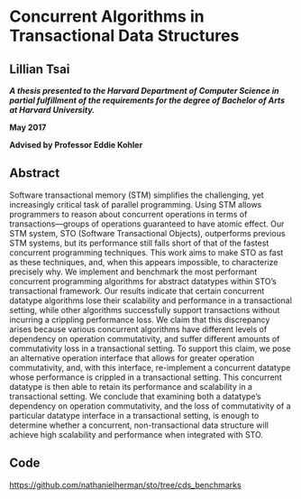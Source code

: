# Concurrent Algorithms in Transactional Data Structures
## Lillian Tsai

**_A thesis presented to the Harvard Department of Computer Science in partial fulfillment of the requirements for the degree of Bachelor of Arts at Harvard University._**

**May 2017**

**Advised by Professor Eddie Kohler**


## Abstract
Software transactional memory (STM) simplifies the challenging, yet increasingly critical task of parallel programming. Using STM allows programmers to reason about concurrent operations in terms of transactions—groups of operations
guaranteed to have atomic effect. Our STM system, STO (Software Transactional Objects), outperforms previous STM systems, but its performance still falls short of that of the fastest concurrent programming techniques. This work aims to make
STO as fast as these techniques, and, when this appears impossible, to characterize precisely why. We implement and benchmark the most performant concurrent programming algorithms for abstract datatypes within STO’s transactional framework. Our results indicate that certain concurrent datatype algorithms lose their scalability and performance in a transactional setting, while other algorithms successfully support transactions without incurring a crippling performance loss. We claim that this discrepancy arises because various concurrent algorithms have different levels of dependency on operation commutativity, and suffer different amounts of commutativity loss in a transactional setting. To support this claim, we pose an alternative operation interface that allows for greater operation commutativity, and, with this interface, re-implement a concurrent datatype whose performance is crippled in a transactional setting. This concurrent datatype is then able to retain its performance and scalability in a transactional setting. We conclude that examining both a datatype’s dependency on operation commutativity, and the loss of commutativity of a particular datatype interface in a transactional setting, is enough to determine whether a concurrent, non-transactional data structure will achieve high scalability and performance when integrated with STO.

## Code
<https://github.com/nathanielherman/sto/tree/cds_benchmarks>
